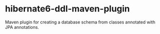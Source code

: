 # hibernate6-ddl-maven-plugin

Maven plugin for creating a database schema from classes annotated with JPA annotations.